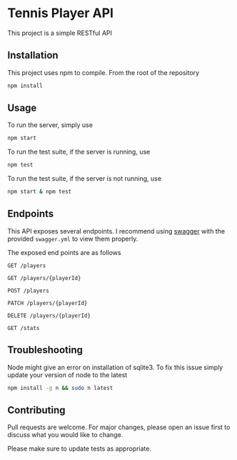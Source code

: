 # Tennis Player API

This project is a simple RESTful API

## Installation

This project uses npm to compile. From the root of the repository

```bash
npm install
```

## Usage

To run the server, simply use
```sh
npm start
```
To run the test suite, if the server is running, use
```sh
npm test
```
To run the test suite, if the server is not running, use 
```sh
npm start & npm test
```

## Endpoints

This API exposes several endpoints. I recommend using [swagger](https://editor.swagger.io/#) with the provided `swagger.yml` to view them properly.

The exposed end points are as follows
```
GET /players
```
```
GET /players/{playerId}
```
```
POST /players
```
```
PATCH /players/{playerId}
```
```
DELETE /players/{playerId}
```
```
GET /stats
```

## Troubleshooting

Node might give an error on installation of sqlite3. To fix this issue simply update your version of node to the latest
```sh
npm install -g n && sudo n latest
```

## Contributing
Pull requests are welcome. For major changes, please open an issue first to discuss what you would like to change.

Please make sure to update tests as appropriate.
